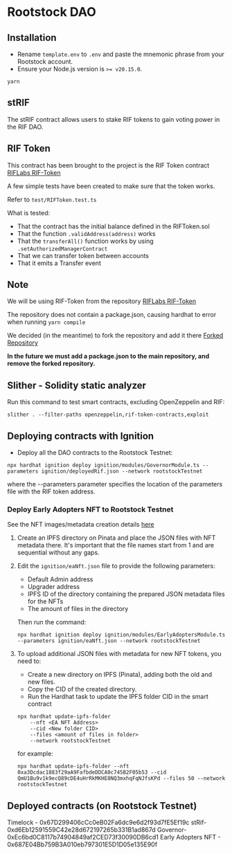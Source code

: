 # Rootstock DAO

## Installation

- Rename `template.env` to `.env` and paste the mnemonic phrase from your Rootstock account.
- Ensure your Node.js version is `>= v20.15.0`.

```shell
yarn
```

## stRIF

The stRIF contract allows users to stake RIF tokens to gain voting power in the RIF DAO.

## RIF Token

This contract has been brought to the project is the RIF Token contract [RIFLabs RIF-Token](https://github.com/riflabs/RIF-Token)

A few simple tests have been created to make sure that the token works.

Refer to `test/RIFToken.test.ts`

What is tested:

- That the contract has the initial balance defined in the RIFToken.sol
- That the function `.validAddress(address)` works
- That the `transferAll()` function works by using `.setAuthorizedManagerContract`
- That we can transfer token between accounts
- That it emits a Transfer event

## Note

We will be using RIF-Token from the repository [RIFLabs RIF-Token](https://github.com/riflabs/RIF-Token)

The repository does not contain a package.json, causing hardhat to error when running `yarn compile`

We decided (in the meantime) to fork the repository and add it there [Forked Repository](https://github.com/Freshenext/RIF-Token)

**In the future we must add a package.json to the main repository, and remove the forked repository.**

## Slither - Solidity static analyzer

Run this command to test smart contracts, excluding OpenZeppelin and RIF:

```shell
slither . --filter-paths openzeppelin,rif-token-contracts,exploit
```

## Deploying contracts with Ignition

- Deploy all the DAO contracts to the Rootstock Testnet:

```shell
npx hardhat ignition deploy ignition/modules/GovernorModule.ts --parameters ignition/deployedRif.json --network rootstockTestnet
```

where the --parameters parameter specifies the location of the parameters file with the RIF token address.

### Deploy Early Adopters NFT to Rootstock Testnet

See the NFT images/metadata creation details [here](`./nft/README.md`)

1. Create an IPFS directory on Pinata and place the JSON files with NFT metadata there. It's important that the file names start from 1 and are sequential without any gaps.

2. Edit the `ignition/eaNft.json` file to provide the following parameters:

    - Default Admin address
    - Upgrader address
    - IPFS ID of the directory containing the prepared JSON metadata files for the NFTs
    - The amount of files in the directory

    Then run the command:

      ```shell
      npx hardhat ignition deploy ignition/modules/EarlyAdoptersModule.ts --parameters ignition/eaNft.json --network rootstockTestnet
      ```

3. To upload additional JSON files with metadata for new NFT tokens, you need to:

    - Create a new directory on IPFS (Pinata), adding both the old and new files.
    - Copy the CID of the created directory.
    - Run the Hardhat task to update the IPFS folder CID in the smart contract

    ```shell
    npx hardhat update-ipfs-folder 
        --nft <EA NFT Address> 
        --cid <New folder CID> 
        --files <amount of files in folder>
        --network rootstockTestnet
    ```

    for example:

    ```shell
    npx hardhat update-ipfs-folder --nft 0xa3Dcdac1883f29aA9FafbdeDDCA0c745B2F05b53 --cid QmU1Bu9v1k9ecQ89cDE4uHrRkMKHE8NQ3mxhqFqNJfsKPd --files 50 --network rootstockTestnet
    ```

## Deployed contracts (on Rootstock Testnet)

Timelock - 0x67D299406cCc0eB02Fa6dc9e6d2f93d7fE5Ef19c
stRif- 0xd6Eb12591559C42e28d672197265b331B1ad867d
Governor- 0xEc6bd0C8117b74904849af2CED73f30090DB6cd1
Early Adopters NFT - 0x687E04Bb759B3A010eb797301E5D1D05e135E90f
